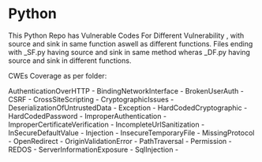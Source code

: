 # Python
This Python Repo has Vulnerable Codes For Different Vulnerability , with source and sink in same function aswell as different functions.
Files ending with _SF.py having source and sink in same method wheras _DF.py having source and sink in different functions.




CWEs Coverage as per folder:

AuthenticationOverHTTP - 
BindingNetworkInterface -
BrokenUserAuth - 
CSRF - 
CrossSiteScripting - 
CryptographicIssues - 
DeserializationOfUntrustedData - 
Exception - 
HardCodedCryptographic - 
HardCodedPassword - 
ImproperAuthentication - 
ImproperCertificateVerification - 
IncompleteUrlSanitization - 
InSecureDefaultValue - 
Injection - 
InsecureTemporaryFile - 
MissingProtocol - 
OpenRedirect - 
OriginValidationError - 
PathTraversal - 
Permission -
REDOS - 
ServerInformationExposure - 
SqlInjection - 




